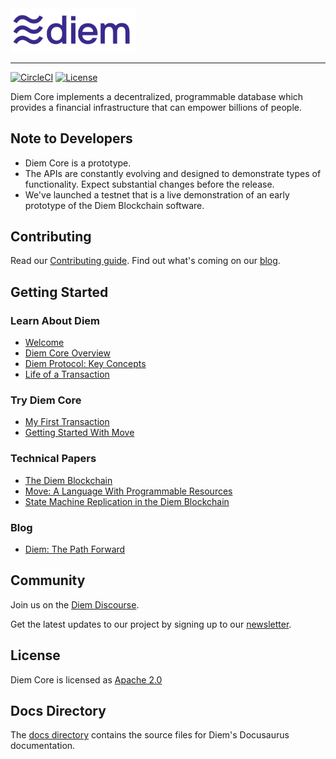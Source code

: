 <a href="https://developers.diem.com">
		<img width="200" src="./static/img/diem-logo.png" alt="Diem Logo" />
</a>

<hr/>

[![CircleCI](https://circleci.com/gh/diem/diem.svg?style=shield)](https://circleci.com/gh/diem/diem)
[![License](https://img.shields.io/badge/license-Apache-green.svg)](LICENSE.md)

Diem Core implements a decentralized, programmable database which provides a financial infrastructure that can empower billions of people.

## Note to Developers
* Diem Core is a prototype.
* The APIs are constantly evolving and designed to demonstrate types of functionality. Expect substantial changes before the release.
* We've launched a testnet that is a live demonstration of an early prototype of the Diem Blockchain software.

## Contributing

Read our [Contributing guide](https://developers.diem.com/docs/community/contributing). Find out what's coming on our [blog](https://developers.diem.com/blog/2019/06/18/the-path-forward).

## Getting Started

### Learn About Diem
* [Welcome](https://developers.diem.com/docs/welcome-to-diem)
* [Diem Core Overview](https://developers.diem.com/docs/core/overview)
* [Diem Protocol: Key Concepts](https://developers.diem.com/docs/diem-protocol)
* [Life of a Transaction](https://developers.diem.com/docs/life-of-a-transaction)

### Try Diem Core
* [My First Transaction](https://developers.diem.com/docs/my-first-transaction)
* [Getting Started With Move](https://developers.diem.com/docs/move-overview)

### Technical Papers
* [The Diem Blockchain](https://developers.diem.com/docs/the-diem-blockchain-paper)
* [Move: A Language With Programmable Resources](https://developers.diem.com/docs/move-paper)
* [State Machine Replication in the Diem Blockchain](https://developers.diem.com/docs/state-machine-replication-paper)

### Blog
* [Diem: The Path Forward](https://developers.diem.com/blog/2019/06/18/the-path-forward/)


## Community

Join us on the [Diem Discourse](https://community.diem.com).

Get the latest updates to our project by signing up to our [newsletter](https://developers.diem.com/newsletter_form).

## License

Diem Core is licensed as [Apache 2.0](https://github.com/diem/diem/blob/main/LICENSE)

## Docs Directory

The [docs directory](./docs/) contains the source files for Diem's Docusaurus documentation.
